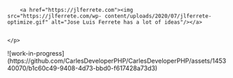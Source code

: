 <!DOCTYPE html>
<html lang="en">
<head>
	<meta charset="UTF-8">
	<meta name="viewport" content="width=device-width, initial-scale=1.0">
	<title>Document</title>
</head>
<body>
	<p align="center">

		<a href="https://jlferrete.com"><img src="https://jlferrete.com/wp- content/uploads/2020/07/jlferrete-optimize.gif" alt="Jose Luis Ferrete has a lot of ideas"/></a>
	
	
	</p>
</body>
</html>
![work-in-progress](https://github.com/CarlesDeveloperPHP/CarlesDeveloperPHP/assets/145340070/b1c60c49-9408-4d73-bbd0-f617428a73d3)
